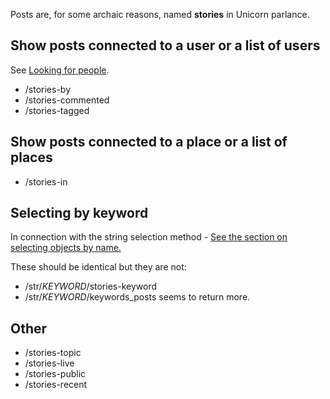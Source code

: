 Posts are, for some archaic reasons, named **stories** in Unicorn parlance.

## Show posts connected to a user or a list of users ##

See [Looking for people](fgs-people.md).

* /stories-by
* /stories-commented
* /stories-tagged

## Show posts connected to a place or a list of places ##

* /stories-in

## Selecting by keyword ##

In connection with the string selection method - [See the section on selecting objects by name.](/wiki/The-basic-Graph-Search-grammar#selecting-by-name)

These should be identical but they are not: 

* /str/*KEYWORD*/stories-keyword
* /str/*KEYWORD*/keywords_posts seems to return more. 

## Other ##

* /stories-topic  
* /stories-live
* /stories-public
* /stories-recent
